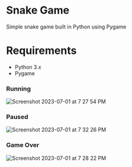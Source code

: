 # Snake Game #

  Simple snake game built in Python using Pygame

# Requirements #

  - Python 3.x
  - Pygame
    
  ### Running ###
  
  ![Screenshot 2023-07-01 at 7 27 54 PM](https://github.com/EliasTkla/snakeGame/assets/60025074/d82c4b15-c571-48d2-a245-057db36a49aa)

  ### Paused ###
  
  ![Screenshot 2023-07-01 at 7 32 26 PM](https://github.com/EliasTkla/snakeGame/assets/60025074/f23daa88-f912-4a49-90e1-fa19ec7a2a67)

  ### Game Over ###
  
  ![Screenshot 2023-07-01 at 7 28 22 PM](https://github.com/EliasTkla/snakeGame/assets/60025074/f5844ac9-41b2-4460-8ac0-83bfd31877c6)
